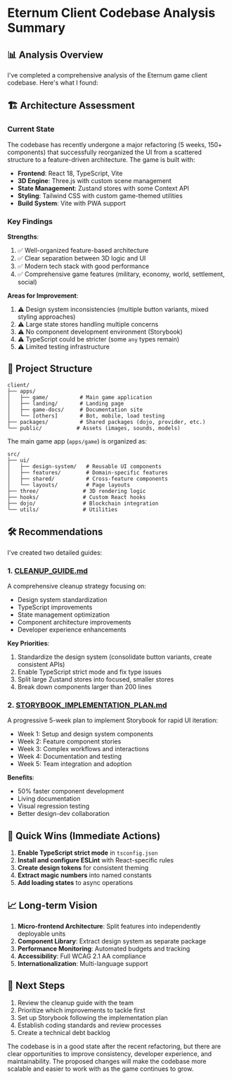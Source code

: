 # Eternum Client Codebase Analysis Summary

## 📊 Analysis Overview

I've completed a comprehensive analysis of the Eternum game client codebase. Here's what I found:

## 🏗️ Architecture Assessment

### Current State

The codebase has recently undergone a major refactoring (5 weeks, 150+ components) that successfully reorganized the UI
from a scattered structure to a feature-driven architecture. The game is built with:

- **Frontend**: React 18, TypeScript, Vite
- **3D Engine**: Three.js with custom scene management
- **State Management**: Zustand stores with some Context API
- **Styling**: Tailwind CSS with custom game-themed utilities
- **Build System**: Vite with PWA support

### Key Findings

**Strengths**:

1. ✅ Well-organized feature-based architecture
2. ✅ Clear separation between 3D logic and UI
3. ✅ Modern tech stack with good performance
4. ✅ Comprehensive game features (military, economy, world, settlement, social)

**Areas for Improvement**:

1. ⚠️ Design system inconsistencies (multiple button variants, mixed styling approaches)
2. ⚠️ Large state stores handling multiple concerns
3. ⚠️ No component development environment (Storybook)
4. ⚠️ TypeScript could be stricter (some `any` types remain)
5. ⚠️ Limited testing infrastructure

## 📁 Project Structure

```
client/
├── apps/
│   ├── game/          # Main game application
│   ├── landing/       # Landing page
│   ├── game-docs/     # Documentation site
│   └── [others]       # Bot, mobile, load testing
├── packages/          # Shared packages (dojo, provider, etc.)
└── public/           # Assets (images, sounds, models)
```

The main game app (`apps/game`) is organized as:

```
src/
├── ui/
│   ├── design-system/   # Reusable UI components
│   ├── features/        # Domain-specific features
│   ├── shared/          # Cross-feature components
│   └── layouts/         # Page layouts
├── three/              # 3D rendering logic
├── hooks/              # Custom React hooks
├── dojo/               # Blockchain integration
└── utils/              # Utilities
```

## 🛠️ Recommendations

I've created two detailed guides:

### 1. **[CLEANUP_GUIDE.md](./CLEANUP_GUIDE.md)**

A comprehensive cleanup strategy focusing on:

- Design system standardization
- TypeScript improvements
- State management optimization
- Component architecture improvements
- Developer experience enhancements

**Key Priorities**:

1. Standardize the design system (consolidate button variants, create consistent APIs)
2. Enable TypeScript strict mode and fix type issues
3. Split large Zustand stores into focused, smaller stores
4. Break down components larger than 200 lines

### 2. **[STORYBOOK_IMPLEMENTATION_PLAN.md](./STORYBOOK_IMPLEMENTATION_PLAN.md)**

A progressive 5-week plan to implement Storybook for rapid UI iteration:

- Week 1: Setup and design system components
- Week 2: Feature component stories
- Week 3: Complex workflows and interactions
- Week 4: Documentation and testing
- Week 5: Team integration and adoption

**Benefits**:

- 50% faster component development
- Living documentation
- Visual regression testing
- Better design-dev collaboration

## 🎯 Quick Wins (Immediate Actions)

1. **Enable TypeScript strict mode** in `tsconfig.json`
2. **Install and configure ESLint** with React-specific rules
3. **Create design tokens** for consistent theming
4. **Extract magic numbers** into named constants
5. **Add loading states** to async operations

## 📈 Long-term Vision

1. **Micro-frontend Architecture**: Split features into independently deployable units
2. **Component Library**: Extract design system as separate package
3. **Performance Monitoring**: Automated budgets and tracking
4. **Accessibility**: Full WCAG 2.1 AA compliance
5. **Internationalization**: Multi-language support

## 🚀 Next Steps

1. Review the cleanup guide with the team
2. Prioritize which improvements to tackle first
3. Set up Storybook following the implementation plan
4. Establish coding standards and review processes
5. Create a technical debt backlog

The codebase is in a good state after the recent refactoring, but there are clear opportunities to improve consistency,
developer experience, and maintainability. The proposed changes will make the codebase more scalable and easier to work
with as the game continues to grow.
